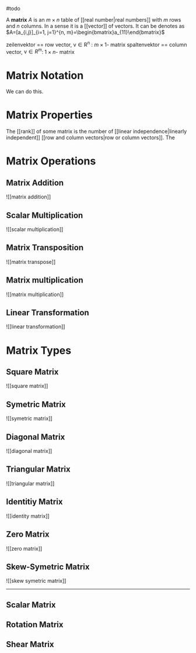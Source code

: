 #todo 

A **matrix** $A$ is an $m\times n$ table of [[real number|real numbers]] with $m$ rows and $n$ columns. In a sense it is a [[vector]] of vectors. It can be denotes as $A=[a_{i,j}]_{i=1, j=1}^{n, m}=\begin{bmatrix}a_{11}\end{bmatrix}$


zeilenvektor ==  row vector, $\mathrm{v \in R^n}$ : $m \times 1$- matrix
spaltenvektor == column vector, $\mathrm{v} \in R^m$: $1 \times n$- matrix

# Matrix Notation

We can do this.

# Matrix Properties

The [[rank]] of some matrix is the number of [[linear independence|linearly independent]] [[row and column vectors|row or column vectors]]. The 

# Matrix Operations

## Matrix Addition
![[matrix addition]]

## Scalar Multiplication
![[scalar multiplication]]

## Matrix Transposition
![[matrix transpose]]

## Matrix multiplication
![[matrix multiplication]]

## Linear Transformation
![[linear transformation]]



# Matrix Types

## Square Matrix
![[square matrix]]

## Symetric Matrix
![[symetric matrix]]

## Diagonal Matrix
![[diagonal matrix]]

## Triangular Matrix
![[triangular matrix]]

## Identitiy Matrix
![[identity matrix]]

## Zero Matrix
![[zero matrix]]

## Skew-Symetric Matrix
![[skew symetric matrix]]



___


## Scalar Matrix

## Rotation Matrix

## Shear Matrix



